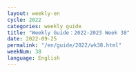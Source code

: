 ```yaml
---
layout: weekly-en
cycle: 2022
categories: weekly guide
title: "Weekly Guide：2022-2023 Week 38"
date: 2022-09-25
permalink: "/en/guide/2022/wk38.html"
weekNum: 38
language: English
---
```

